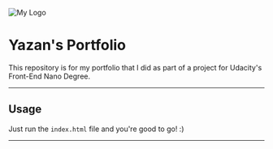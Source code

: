 ![My Logo](https://image.ibb.co/cPuKHx/portfolio_logo.png  "Logo Title Text 1")
# Yazan's Portfolio

This repository is for my portfolio that I did as part of a project for Udacity's Front-End Nano Degree.

-----
## Usage

Just run the `index.html` file and you're good to go! :)

-----
